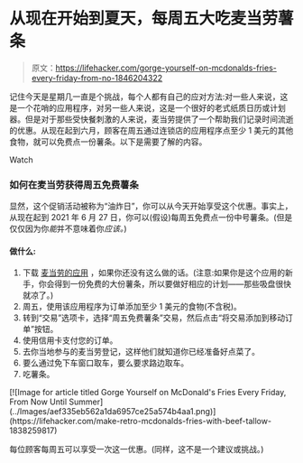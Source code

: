 # 从现在开始到夏天，每周五大吃麦当劳薯条

> 原文：<https://lifehacker.com/gorge-yourself-on-mcdonalds-fries-every-friday-from-no-1846204322>

记住今天是星期几一直是个挑战，每个人都有自己的应对方法:对一些人来说，这是一个花哨的应用程序，对另一些人来说，这是一个很好的老式纸质日历或计划器。但是对于那些受快餐刺激的人来说，麦当劳提供了一个帮助我们记录时间流逝的优惠。从现在起到六月，顾客在周五通过连锁店的应用程序点至少 1 美元的其他食物，就可以免费点一份薯条。以下是需要了解的内容。

Watch

### 如何在麦当劳获得周五免费薯条

显然，这个促销活动被称为“油炸日”，你可以从今天开始享受这个优惠。事实上，从现在起到 2021 年 6 月 27 日，你可以(假设)每周五免费点一份中号薯条。(但是仅仅因为你*能*并不意味着你*应该。*)

#### 做什么:

1.  下载 [麦当劳的应用](https://smart.link/em0tb4gt29t0k) ，如果你还没有这么做的话。(注意:如果你是这个应用的新手，你会得到一份免费的大份薯条，所以要做好相应的计划——那些吸盘很快就凉了。)
2.  周五，使用该应用程序为订单添加至少 1 美元的食物(不含税)。
3.  转到“交易”选项卡，选择“周五免费薯条”交易，然后点击“将交易添加到移动订单”按钮。
4.  使用信用卡支付您的订单。
5.  去你当地参与的麦当劳登记，这样他们就知道你已经准备好点菜了。
6.  要么通过免下车窗口取车，要么要求路边取车。
7.  吃薯条。

<aside data-commerce-source="inset" class="sc-16a0mhj-2 gAjHzr">[![Image for article titled Gorge Yourself on McDonald&#39;s Fries Every Friday, From Now Until Summer](../Images/aef335eb562a1da6957ce25a574b4aa1.png)](https://lifehacker.com/make-retro-mcdonalds-fries-with-beef-tallow-1838259817)</aside>

每位顾客每周五可以享受一次这一优惠。(同样，这不是一个建议或挑战。)